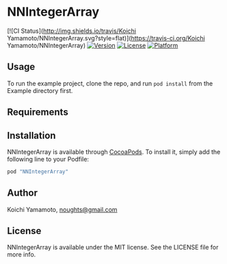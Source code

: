 # NNIntegerArray

[![CI Status](http://img.shields.io/travis/Koichi Yamamoto/NNIntegerArray.svg?style=flat)](https://travis-ci.org/Koichi Yamamoto/NNIntegerArray)
[![Version](https://img.shields.io/cocoapods/v/NNIntegerArray.svg?style=flat)](http://cocoapods.org/pods/NNIntegerArray)
[![License](https://img.shields.io/cocoapods/l/NNIntegerArray.svg?style=flat)](http://cocoapods.org/pods/NNIntegerArray)
[![Platform](https://img.shields.io/cocoapods/p/NNIntegerArray.svg?style=flat)](http://cocoapods.org/pods/NNIntegerArray)

## Usage

To run the example project, clone the repo, and run `pod install` from the Example directory first.

## Requirements

## Installation

NNIntegerArray is available through [CocoaPods](http://cocoapods.org). To install
it, simply add the following line to your Podfile:

```ruby
pod "NNIntegerArray"
```

## Author

Koichi Yamamoto, noughts@gmail.com

## License

NNIntegerArray is available under the MIT license. See the LICENSE file for more info.
